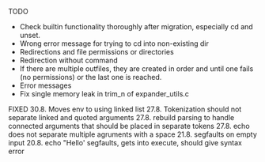 TODO
- Check builtin functionality thoroughly after migration, especially cd and unset.
- Wrong error message for trying to cd into non-existing dir
- Redirections and file permissions or directories
- Redirection without command
- If there are multiple outfiles, they are created in order and until one fails (no permissions) or the last one is reached.
- Error messages
- Fix single memory leak in trim_n of expander_utils.c

FIXED
30.8. Moves env to using linked list
27.8. Tokenization should not separate linked and quoted arguments
27.8. rebuild parsing to handle connected arguments that should be placed in separate tokens
27.8. echo does not separate multiple agruments with a space
21.8. segfaults on empty input
20.8. echo "Hello' segfaults, gets into execute, should give syntax error
  